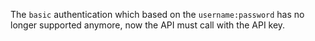The `basic` authentication which based on the `username:password` has no longer supported anymore, now the API must call with the API key.
